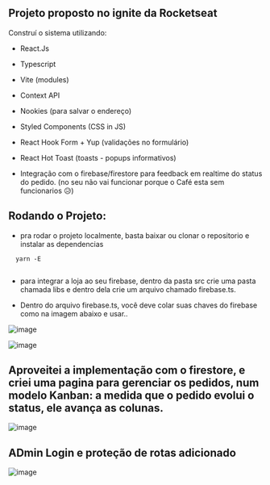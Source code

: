 ## Projeto proposto no ignite da Rocketseat

Construí o sistema utilizando:

- React.Js
- Typescript
- Vite (modules)
- Context API
- Nookies (para salvar o endereço)
- Styled Components (CSS in JS)
- React Hook Form + Yup (validações no formulário)
- React Hot Toast (toasts - popups informativos)

- Integração com o firebase/firestore para feedback em realtime do status do pedido. (no seu não vai funcionar porque o Café esta sem funcionarios 😥)


## Rodando o Projeto:

- pra rodar o projeto localmente, basta baixar ou clonar o repositorio e instalar as dependencias
```
  yarn -E
  
```



- para integrar a loja ao seu firebase, dentro da pasta src crie uma pasta chamada libs e dentro dela crie um arquivo chamado firebase.ts.

- Dentro do arquivo firebase.ts, você deve colar suas chaves do firebase como na imagem abaixo e usar..

![image](https://user-images.githubusercontent.com/75024157/185769403-eb5d570a-473b-4ec4-a945-97e17011e022.png)


![image](https://user-images.githubusercontent.com/75024157/185762604-2011e568-486b-4007-8fc5-a829f49b9be8.png)

## Aproveitei a implementação com o firestore, e criei uma pagina para gerenciar os pedidos, num modelo Kanban: a medida que o pedido evolui o status, ele avança as colunas.

![image](https://user-images.githubusercontent.com/75024157/198832568-31b62e22-94ec-4f77-bb0b-e1bfe38fae0b.png)

## ADmin Login e proteção de rotas adicionado

![image](https://user-images.githubusercontent.com/75024157/186152954-561126dd-2176-4229-b627-c1bf6bdbb26b.png)


